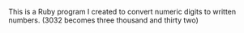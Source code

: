 This is a Ruby program I created to convert numeric digits to written numbers. (3032 becomes three thousand and thirty two) 
